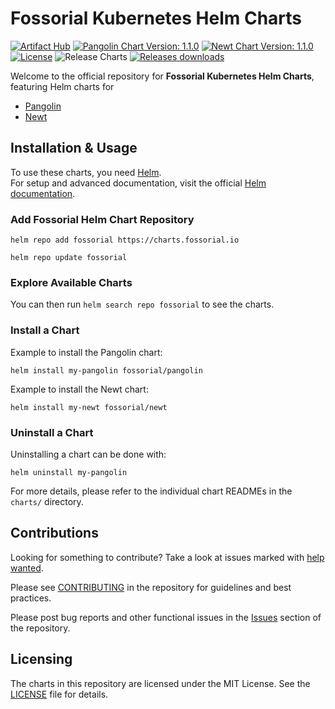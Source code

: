 # Fossorial Kubernetes Helm Charts

[![Artifact Hub](https://img.shields.io/endpoint?url=https://artifacthub.io/badge/repository/fosrl?style=flat-square)](https://artifacthub.io/packages/search?org=fosrl)
[![Pangolin Chart Version: 1.1.0](https://img.shields.io/badge/Pangolin%20Chart-1.1.0-informational?style=flat-square)](https://github.com/fosrl/helm-charts/releases)
[![Newt Chart Version: 1.1.0](https://img.shields.io/badge/Newt%20Chart-1.1.0-informational?style=flat-square)](https://github.com/fosrl/helm-charts/releases)
[![License](https://img.shields.io/badge/License-MIT-blue.svg?style=flat-square)](https://opensource.org/license/mit)
![Release Charts](https://github.com/fosrl/helm-charts/actions/workflows/helm-ci.yml/badge.svg?branch=main)
[![Releases downloads](https://img.shields.io/github/downloads/fosrl/helm-charts/total.svg?style=flat-square)](https://github.com/fosrl/helm-charts/releases)

Welcome to the official repository for **Fossorial Kubernetes Helm Charts**, featuring Helm charts for

- [Pangolin](https://github.com/fosrl/helm-charts/tree/main/charts/pangolin)
- [Newt](https://github.com/fosrl/helm-charts/tree/main/charts/newt)

## Installation & Usage

To use these charts, you need [Helm](https://helm.sh/).  
For setup and advanced documentation, visit the official [Helm documentation](https://helm.sh/docs/).

### Add Fossorial Helm Chart Repository

```console
helm repo add fossorial https://charts.fossorial.io

helm repo update fossorial
```

### Explore Available Charts

You can then run `helm search repo fossorial` to see the charts.

### Install a Chart

Example to install the Pangolin chart:

```console
helm install my-pangolin fossorial/pangolin
```

Example to install the Newt chart:

```console
helm install my-newt fossorial/newt
```

### Uninstall a Chart

Uninstalling a chart can be done with:

```console
helm uninstall my-pangolin
```

For more details, please refer to the individual chart READMEs in the `charts/` directory.

## Contributions

Looking for something to contribute? Take a look at issues marked with [help wanted](https://github.com/fosrl/helm-charts/issues?q=is%3Aissue%20state%3Aopen%20label%3A%22help%20wanted%22).

Please see [CONTRIBUTING](./CONTRIBUTING.md) in the repository for guidelines and best practices.

Please post bug reports and other functional issues in the [Issues](https://github.com/fosrl/helm-charts/issues) section of the repository.

## Licensing

The charts in this repository are licensed under the MIT License. See the [LICENSE](./LICENSE) file for details.
